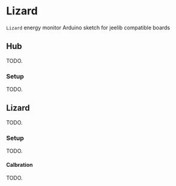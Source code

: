 # Lizard

`Lizard` energy monitor Arduino sketch for jeelib compatible boards

## Hub

TODO.

### Setup

TODO.

## Lizard

TODO.

### Setup

TODO.

#### Calbration

TODO.

